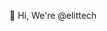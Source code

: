  👋 Hi, We're @elittech

<!---
elittech/elittech is a ✨ special ✨ repository because its `README.md` (this file) appears on your GitHub profile.
You can click the Preview link to take a look at your changes.
--->
